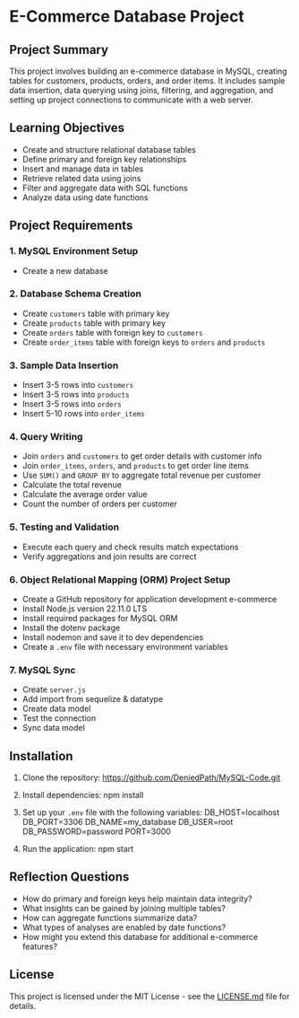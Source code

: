 # E-Commerce Database Project

## Project Summary

This project involves building an e-commerce database in MySQL, creating tables for customers, products, orders, and order items. It includes sample data insertion, data querying using joins, filtering, and aggregation, and setting up project connections to communicate with a web server.

## Learning Objectives

- Create and structure relational database tables
- Define primary and foreign key relationships
- Insert and manage data in tables
- Retrieve related data using joins
- Filter and aggregate data with SQL functions
- Analyze data using date functions

## Project Requirements

### 1. MySQL Environment Setup

- Create a new database

### 2. Database Schema Creation

- Create `customers` table with primary key
- Create `products` table with primary key
- Create `orders` table with foreign key to `customers`
- Create `order_items` table with foreign keys to `orders` and `products`

### 3. Sample Data Insertion

- Insert 3-5 rows into `customers`
- Insert 3-5 rows into `products`
- Insert 3-5 rows into `orders`
- Insert 5-10 rows into `order_items`

### 4. Query Writing

- Join `orders` and `customers` to get order details with customer info
- Join `order_items`, `orders`, and `products` to get order line items
- Use `SUM()` and `GROUP BY` to aggregate total revenue per customer
- Calculate the total revenue
- Calculate the average order value
- Count the number of orders per customer

### 5. Testing and Validation

- Execute each query and check results match expectations
- Verify aggregations and join results are correct

### 6. Object Relational Mapping (ORM) Project Setup

- Create a GitHub repository for application development e-commerce
- Install Node.js version 22.11.0 LTS
- Install required packages for MySQL ORM
- Install the dotenv package
- Install nodemon and save it to dev dependencies
- Create a `.env` file with necessary environment variables

### 7. MySQL Sync

- Create `server.js`
- Add import from sequelize & datatype
- Create data model
- Test the connection
- Sync data model

## Installation

1. Clone the repository:
https://github.com/DeniedPath/MySQL-Code.git


2. Install dependencies:
npm install


3. Set up your `.env` file with the following variables:
DB_HOST=localhost
DB_PORT=3306
DB_NAME=my_database
DB_USER=root
DB_PASSWORD=password
PORT=3000


4. Run the application:
npm start


## Reflection Questions

- How do primary and foreign keys help maintain data integrity?
- What insights can be gained by joining multiple tables?
- How can aggregate functions summarize data?
- What types of analyses are enabled by date functions?
- How might you extend this database for additional e-commerce features?

## License

This project is licensed under the MIT License - see the [LICENSE.md](LICENSE.md) file for details.

